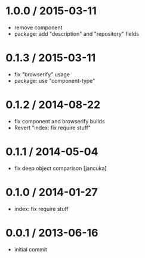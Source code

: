 
1.0.0 / 2015-03-11
==================

  * remove component
  * package: add "description" and "repository" fields

0.1.3 / 2015-03-11
==================

  * fix "browserify" usage
  * package: use "component-type"

0.1.2 / 2014-08-22
==================

  * fix component and browserify builds
  * Revert "index: fix require stuff"

0.1.1 / 2014-05-04
==================

  * fix deep object comparison [jancuka]

0.1.0 / 2014-01-27
==================

  * index: fix require stuff

0.0.1 / 2013-06-16
==================

  * initial commit
